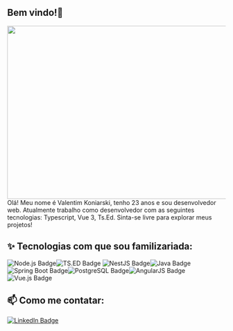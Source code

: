## Bem vindo!👋
<div align="center"><img src="https://i.imgur.com/MvMxQ1a.gif" width="600px" height="400px" /></div>
Olá! Meu nome é Valentim Koniarski, tenho 23 anos e sou desenvolvedor web. Atualmente trabalho como desenvolvedor com as seguintes tecnologias: Typescript, Vue 3, Ts.Ed. Sinta-se livre para explorar meus projetos!


## ✨ Tecnologias com que sou familizariada:

<img src="https://img.shields.io/badge/Node.js-green?style=for-the-badge&logo=node.js&logoColor=white" alt="Node.js Badge"/><img src="https://img.shields.io/badge/TS.ED-purple?style=for-the-badge&logo=typescript&logoColor=white" alt="TS.ED Badge"/>
<img src="https://img.shields.io/badge/NestJS-red?style=for-the-badge&logo=nestjs&logoColor=white" alt="NestJS Badge"/><img src="https://img.shields.io/badge/Java-orange?style=for-the-badge&logo=java&logoColor=white" alt="Java Badge"/><img src="https://img.shields.io/badge/Spring%20Boot-green?style=for-the-badge&logo=spring&logoColor=white" alt="Spring Boot Badge"/><img src="https://img.shields.io/badge/PostgreSQL-blue?style=for-the-badge&logo=postgresql&logoColor=white" alt="PostgreSQL Badge"/><img src="https://img.shields.io/badge/AngularJS-red?style=for-the-badge&logo=angular&logoColor=white" alt="AngularJS Badge"/><img src="https://img.shields.io/badge/Vue.js-green?style=for-the-badge&logo=vue.js&logoColor=white" alt="Vue.js Badge"/>

## 📫 Como me contatar:
<div id="badges">
  <a href="https://www.linkedin.com/in/valentim-koniarski/"><img src="https://img.shields.io/badge/LinkedIn-blue?style=for-the-badge&logo=linkedin&logoColor=white" alt="LinkedIn Badge"/></a>
</div>
